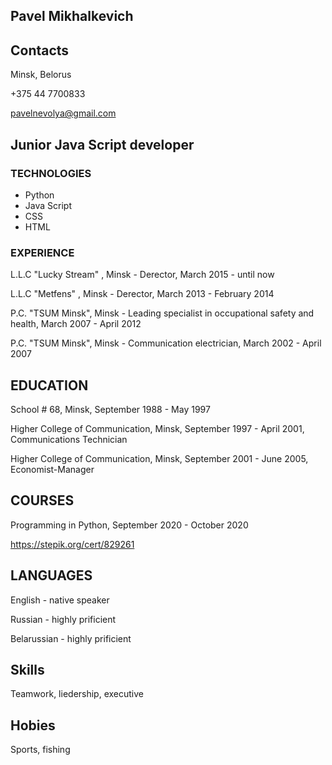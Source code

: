 ## Pavel Mikhalkevich

## Contacts

Minsk, Belorus

+375 44 7700833

pavelnevolya@gmail.com

## Junior Java Script developer

### TECHNOLOGIES
- Python
- Java Script
- CSS
- HTML

### EXPERIENCE

L.L.C "Lucky Stream" , Minsk - Derector, 
March 2015 - until now

L.L.C "Metfens" , Minsk - Derector, 
March 2013 - February 2014

P.C. "TSUM Minsk", Minsk - Leading specialist in occupational safety and health, 
March 2007 - April 2012

P.C. "TSUM Minsk", Minsk - Сommunication electrician, 
March 2002 - April 2007

## EDUCATION
School # 68, Minsk, 
September 1988 - May 1997

Higher College of Communication, Minsk, 
September 1997 - April 2001, 
Communications Technician

Higher College of Communication, Minsk, 
September 2001 - June 2005, 
Economist-Manager

## COURSES
Programming in Python,
September 2020 - October 2020

https://stepik.org/cert/829261


## LANGUAGES
English - native speaker

Russian - highly prificient

Belarussian - highly prificient

## Skills

Teamwork, liedership, executive

## Hobies
Sports, fishing
